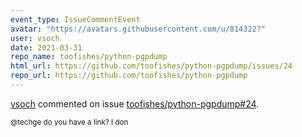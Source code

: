 ```yaml
---
event_type: IssueCommentEvent
avatar: "https://avatars.githubusercontent.com/u/814322?"
user: vsoch
date: 2021-03-31
repo_name: toofishes/python-pgpdump
html_url: https://github.com/toofishes/python-pgpdump/issues/24
repo_url: https://github.com/toofishes/python-pgpdump
---
```


<a href='https://github.com/vsoch' target='_blank'>vsoch</a> commented on issue <a href='https://github.com/toofishes/python-pgpdump/issues/24' target='_blank'>toofishes/python-pgpdump#24</a>.

<small>@techge do you have a link? I don
